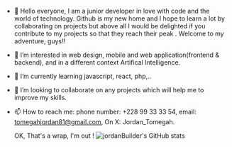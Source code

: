 - 👋 Hello everyone, I am a junior developer in love with code and the world of technology. Github is my new home and I hope to learn a lot by collaborating on projects but above all I would be delighted if you contribute to my projects so that they reach their peak . Welcome to my adventure, guys!!
- 👀 I’m interested in web design, mobile and web application(frontend & backend), and in a different context Artifical Intelligence.
- 🌱 I’m currently learning javascript, react, php,..
- 💞️ I’m looking to collaborate on any projects which will help me to improve my skills.
- 📫 How to reach me:
       phone number: +228 99 33 33 54,
       email: tomegahjordan81@gmail.com,
       On X: Jordan_Tomegah.
  
  OK, That's a wrap, I'm out !
![jordanBuilder's GitHub stats](https://github-readme-stats.vercel.app/api?username=jordanBuilder&show_icons=true&theme=gruvbox)
<!---
jordanBuilder/jordanBuilder is a ✨ special ✨ repository because its `README.md` (this file) appears on your GitHub profile.
You can click the Preview link to take a look at your changes.
--->
